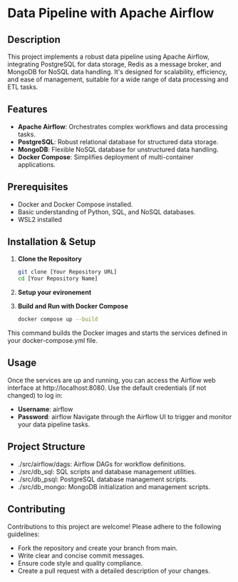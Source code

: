 # Data Pipeline with Apache Airflow

## Description

This project implements a robust data pipeline using Apache Airflow, integrating PostgreSQL for data storage, Redis as a message broker, and MongoDB for NoSQL data handling. It's designed for scalability, efficiency, and ease of management, suitable for a wide range of data processing and ETL tasks.

## Features

- **Apache Airflow**: Orchestrates complex workflows and data processing tasks.
- **PostgreSQL**: Robust relational database for structured data storage.
- **MongoDB**: Flexible NoSQL database for unstructured data handling.
- **Docker Compose**: Simplifies deployment of multi-container applications.

## Prerequisites

- Docker and Docker Compose installed.
- Basic understanding of Python, SQL, and NoSQL databases.
- WSL2 installed

## Installation & Setup

1. **Clone the Repository**
   ```bash
   git clone [Your Repository URL]
   cd [Your Repository Name]
2. **Setup your evironement**
 
   
4.  **Build and Run with Docker Compose**
     ```bash
     docker compose up --build
This command builds the Docker images and starts the services defined in your docker-compose.yml file.


## Usage
Once the services are up and running, you can access the Airflow web interface at http://localhost:8080. Use the default credentials (if not changed) to log in:

   - **Username**: airflow
   - **Password**: airflow
Navigate through the Airflow UI to trigger and monitor your data pipeline tasks.

## Project Structure
- ./src/airflow/dags: Airflow DAGs for workflow definitions.
- ./src/db_sql: SQL scripts and database management utilities.
- ./src/db_psql: PostgreSQL database management scripts.
- ./src/db_mongo: MongoDB initialization and management scripts.
## Contributing
Contributions to this project are welcome! Please adhere to the following guidelines:

- Fork the repository and create your branch from main.
- Write clear and concise commit messages.
- Ensure code style and quality compliance.
- Create a pull request with a detailed description of your changes.
   
